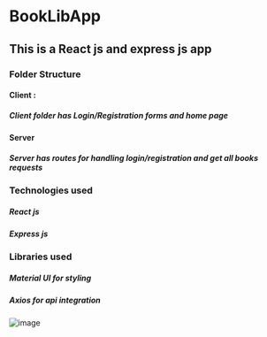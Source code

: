 # BookLibApp
## This is a React js and express js app

### Folder Structure
#### Client :
##### Client folder has Login/Registration forms and home page 

#### Server
##### Server has routes for handling login/registration and get all books requests

### Technologies used
##### React js
##### Express js

### Libraries used
##### Material UI for styling
##### Axios for api integration

![image](https://github.com/rajuldixit/BookLibApp/assets/17043105/0b1d6d2a-c9f8-43bd-9850-42492c6abf7d)
